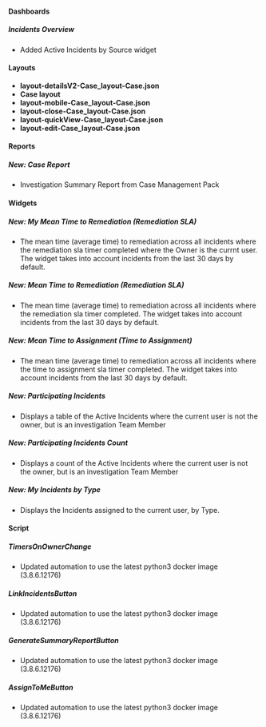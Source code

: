 
#### Dashboards
##### Incidents Overview
- Added Active Incidents by Source widget

#### Layouts
- **layout-detailsV2-Case_layout-Case.json**
- **Case layout**
- **layout-mobile-Case_layout-Case.json**
- **layout-close-Case_layout-Case.json**
- **layout-quickView-Case_layout-Case.json**
- **layout-edit-Case_layout-Case.json**

#### Reports
##### New: Case Report
- Investigation Summary Report from Case Management Pack

#### Widgets
##### New: My Mean Time to Remediation (Remediation SLA)
- The mean time (average time) to remediation across all incidents where the remediation sla timer completed where the Owner is the currnt user. The widget takes into account incidents from the last 30 days by default.
##### New: Mean Time to Remediation (Remediation SLA)
- The mean time (average time) to remediation across all incidents where the remediation sla timer completed. The widget takes into account incidents from the last 30 days by default.
##### New: Mean Time to Assignment (Time to Assignment)
- The mean time (average time) to remediation across all incidents where the time to assignment sla timer completed. The widget takes into account incidents from the last 30 days by default.
##### New: Participating Incidents
- Displays a table of the Active Incidents where the current user is not the owner, but is an investigation Team Member
##### New: Participating Incidents Count
- Displays a count of the Active Incidents where the current user is not the owner, but is an investigation Team Member
##### New: My Incidents by Type
- Displays the Incidents assigned to the current user, by Type.

#### Script
##### TimersOnOwnerChange
- Updated automation to use the latest python3 docker image (3.8.6.12176)

##### LinkIncidentsButton
- Updated automation to use the latest python3 docker image (3.8.6.12176)

##### GenerateSummaryReportButton
- Updated automation to use the latest python3 docker image (3.8.6.12176)

##### AssignToMeButton
- Updated automation to use the latest python3 docker image (3.8.6.12176)
